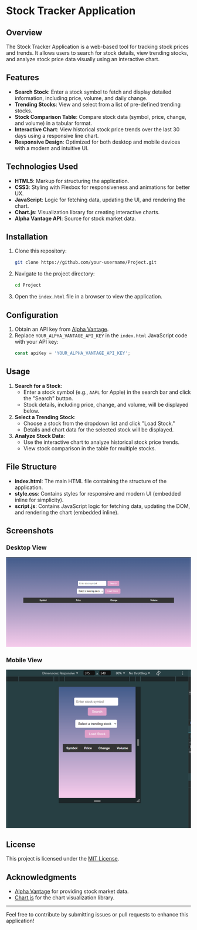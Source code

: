 # Stock Tracker Application

## Overview
The Stock Tracker Application is a web-based tool for tracking stock prices and trends. It allows users to search for stock details, view trending stocks, and analyze stock price data visually using an interactive chart.

## Features
- **Search Stock**: Enter a stock symbol to fetch and display detailed information, including price, volume, and daily change.
- **Trending Stocks**: View and select from a list of pre-defined trending stocks.
- **Stock Comparison Table**: Compare stock data (symbol, price, change, and volume) in a tabular format.
- **Interactive Chart**: View historical stock price trends over the last 30 days using a responsive line chart.
- **Responsive Design**: Optimized for both desktop and mobile devices with a modern and intuitive UI.

## Technologies Used
- **HTML5**: Markup for structuring the application.
- **CSS3**: Styling with Flexbox for responsiveness and animations for better UX.
- **JavaScript**: Logic for fetching data, updating the UI, and rendering the chart.
- **Chart.js**: Visualization library for creating interactive charts.
- **Alpha Vantage API**: Source for stock market data.

## Installation

1. Clone this repository:
   ```bash
   git clone https://github.com/your-username/Project.git
   ```
2. Navigate to the project directory:
   ```bash
   cd Project
   ```
3. Open the `index.html` file in a browser to view the application.

## Configuration
1. Obtain an API key from [Alpha Vantage](https://www.alphavantage.co/).
2. Replace `YOUR_ALPHA_VANTAGE_API_KEY` in the `index.html` JavaScript code with your API key:
   ```javascript
   const apiKey = 'YOUR_ALPHA_VANTAGE_API_KEY';
   ```

## Usage
1. **Search for a Stock**:
   - Enter a stock symbol (e.g., `AAPL` for Apple) in the search bar and click the "Search" button.
   - Stock details, including price, change, and volume, will be displayed below.
2. **Select a Trending Stock**:
   - Choose a stock from the dropdown list and click "Load Stock."
   - Details and chart data for the selected stock will be displayed.
3. **Analyze Stock Data**:
   - Use the interactive chart to analyze historical stock price trends.
   - View stock comparison in the table for multiple stocks.

## File Structure
- **index.html**: The main HTML file containing the structure of the application.
- **style.css**: Contains styles for responsive and modern UI (embedded inline for simplicity).
- **script.js**: Contains JavaScript logic for fetching data, updating the DOM, and rendering the chart (embedded inline).

## Screenshots
### Desktop View
![Desktop View](screenshots/desktop.png)

### Mobile View
![Mobile View](screenshots/mobile.png)

## License
This project is licensed under the [MIT License](LICENSE).

## Acknowledgments
- [Alpha Vantage](https://www.alphavantage.co/) for providing stock market data.
- [Chart.js](https://www.chartjs.org/) for the chart visualization library.

---
Feel free to contribute by submitting issues or pull requests to enhance this application!
